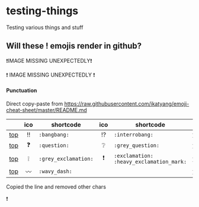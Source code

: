 # testing-things
Testing various things and stuff

## Will these ! emojis render in github?

 ❗IMAGE MISSING UNEXPECTEDLY❗

 :exclamation: IMAGE MISSING UNEXPECTEDLY :exclamation:

#### Punctuation

Direct copy-paste from https://raw.githubusercontent.com/ikatyang/emoji-cheat-sheet/master/README.md

| | ico | shortcode | ico | shortcode | |
| - | :-: | - | :-: | - | - |
| [top](#symbols) | :bangbang: | `:bangbang:` | :interrobang: | `:interrobang:` | [top](#table-of-contents) |
| [top](#symbols) | :question: | `:question:` | :grey_question: | `:grey_question:` | [top](#table-of-contents) |
| [top](#symbols) | :grey_exclamation: | `:grey_exclamation:` | :exclamation: | `:exclamation:` <br /> `:heavy_exclamation_mark:` | [top](#table-of-contents) |
| [top](#symbols) | :wavy_dash: | `:wavy_dash:` | | | [top](#table-of-contents) |

Copied the line and removed other chars

:exclamation:
